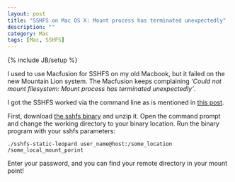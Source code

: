 ```yaml
---
layout: post
title: "SSHFS on Mac OS X: Mount process has terminated unexpectedly"
description: ""
category: Mac
tags: [Mac, SSHFS]
---
```

{% include JB/setup %}

I used to use Macfusion for SSHFS on my old Macbook, but it failed on the new Mountain Lion system. The Macfusion keeps complaining _‘Could not mount filesystem: Mount process has terminated unexpectedly‘_.

I got the SSHFS worked via the command line as is mentioned in [this post](https://code.google.com/p/macfuse/wiki/MACFUSE_FS_SSHFS).

First, download [the sshfs binary](http://osxbook.com/download/sshfs/sshfs-static-leopard.gz) and unzip it. Open the command prompt and change the working directory to your binary location. Run the binary program with your sshfs parameters:

`./sshfs-static-leopard user_name@host:/some_location /some_local_mount_porint`

Enter your password, and you can find your remote directory in your mount point!
